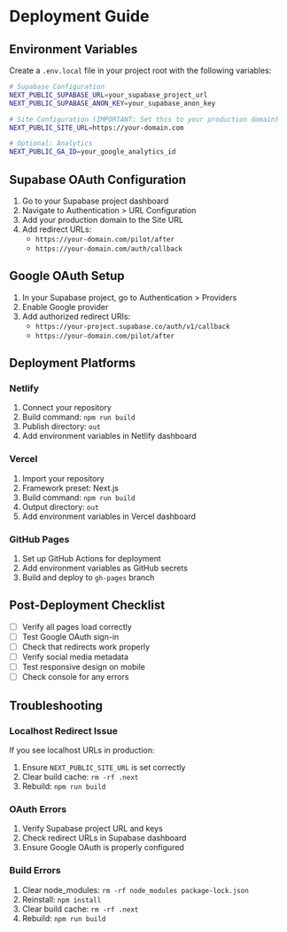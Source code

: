 # Deployment Guide

## Environment Variables

Create a `.env.local` file in your project root with the following variables:

```bash
# Supabase Configuration
NEXT_PUBLIC_SUPABASE_URL=your_supabase_project_url
NEXT_PUBLIC_SUPABASE_ANON_KEY=your_supabase_anon_key

# Site Configuration (IMPORTANT: Set this to your production domain)
NEXT_PUBLIC_SITE_URL=https://your-domain.com

# Optional: Analytics
NEXT_PUBLIC_GA_ID=your_google_analytics_id
```

## Supabase OAuth Configuration

1. Go to your Supabase project dashboard
2. Navigate to Authentication > URL Configuration
3. Add your production domain to the Site URL
4. Add redirect URLs:
   - `https://your-domain.com/pilot/after`
   - `https://your-domain.com/auth/callback`

## Google OAuth Setup

1. In your Supabase project, go to Authentication > Providers
2. Enable Google provider
3. Add authorized redirect URIs:
   - `https://your-project.supabase.co/auth/v1/callback`
   - `https://your-domain.com/pilot/after`

## Deployment Platforms

### Netlify
1. Connect your repository
2. Build command: `npm run build`
3. Publish directory: `out`
4. Add environment variables in Netlify dashboard

### Vercel
1. Import your repository
2. Framework preset: Next.js
3. Build command: `npm run build`
4. Output directory: `out`
5. Add environment variables in Vercel dashboard

### GitHub Pages
1. Set up GitHub Actions for deployment
2. Add environment variables as GitHub secrets
3. Build and deploy to `gh-pages` branch

## Post-Deployment Checklist

- [ ] Verify all pages load correctly
- [ ] Test Google OAuth sign-in
- [ ] Check that redirects work properly
- [ ] Verify social media metadata
- [ ] Test responsive design on mobile
- [ ] Check console for any errors

## Troubleshooting

### Localhost Redirect Issue
If you see localhost URLs in production:
1. Ensure `NEXT_PUBLIC_SITE_URL` is set correctly
2. Clear build cache: `rm -rf .next`
3. Rebuild: `npm run build`

### OAuth Errors
1. Verify Supabase project URL and keys
2. Check redirect URLs in Supabase dashboard
3. Ensure Google OAuth is properly configured

### Build Errors
1. Clear node_modules: `rm -rf node_modules package-lock.json`
2. Reinstall: `npm install`
3. Clear build cache: `rm -rf .next`
4. Rebuild: `npm run build` 